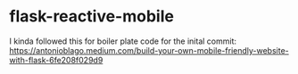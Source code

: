 # flask-reactive-mobile

I kinda followed this for boiler plate code for the inital commit: https://antonioblago.medium.com/build-your-own-mobile-friendly-website-with-flask-6fe208f029d9
